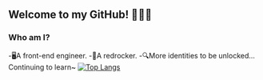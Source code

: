 ## Welcome to my GitHub! 🥳🥳🥳

### Who am I?
-🖥A front-end engineer.
-🧱A redrocker.
-🔍More identities to be unlocked... Continuing to learn~
[![Top Langs](https://github-readme-stats.vercel.app/api/top-langs/?username=Susie0306&layout=pie)](https://github.com/anuraghazra/github-readme-stats)
